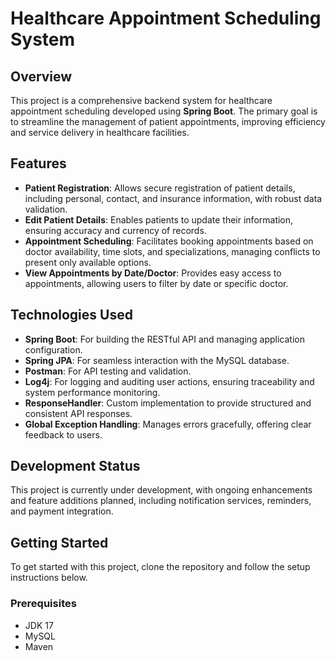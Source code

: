 # Healthcare Appointment Scheduling System

## Overview

This project is a comprehensive backend system for healthcare appointment scheduling developed using **Spring Boot**. The primary goal is to streamline the management of patient appointments, improving efficiency and service delivery in healthcare facilities.

## Features

- **Patient Registration**: Allows secure registration of patient details, including personal, contact, and insurance information, with robust data validation.
- **Edit Patient Details**: Enables patients to update their information, ensuring accuracy and currency of records.
- **Appointment Scheduling**: Facilitates booking appointments based on doctor availability, time slots, and specializations, managing conflicts to present only available options.
- **View Appointments by Date/Doctor**: Provides easy access to appointments, allowing users to filter by date or specific doctor.

## Technologies Used

- **Spring Boot**: For building the RESTful API and managing application configuration.
- **Spring JPA**: For seamless interaction with the MySQL database.
- **Postman**: For API testing and validation.
- **Log4j**: For logging and auditing user actions, ensuring traceability and system performance monitoring.
- **ResponseHandler**: Custom implementation to provide structured and consistent API responses.
- **Global Exception Handling**: Manages errors gracefully, offering clear feedback to users.

## Development Status

This project is currently under development, with ongoing enhancements and feature additions planned, including notification services, reminders, and payment integration.

## Getting Started

To get started with this project, clone the repository and follow the setup instructions below.

### Prerequisites

- JDK 17
- MySQL
- Maven

